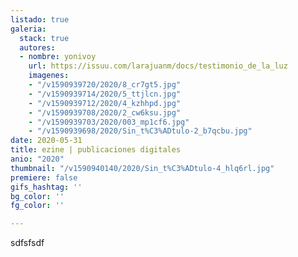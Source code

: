 ```yaml
---
listado: true
galeria:
  stack: true
  autores:
  - nombre: yonivoy
    url: https://issuu.com/larajuanm/docs/testimonio_de_la_luz
    imagenes:
    - "/v1590939720/2020/8_cr7gt5.jpg"
    - "/v1590939714/2020/5_ttjlcn.jpg"
    - "/v1590939712/2020/4_kzhhpd.jpg"
    - "/v1590939708/2020/2_cw6ksu.jpg"
    - "/v1590939703/2020/003_mp1cf6.jpg"
    - "/v1590939698/2020/Sin_t%C3%ADtulo-2_b7qcbu.jpg"
date: 2020-05-31
title: ezine | publicaciones digitales
anio: "2020"
thumbnail: "/v1590940140/2020/Sin_t%C3%ADtulo-4_hlq6rl.jpg"
premiere: false
gifs_hashtag: ''
bg_color: ''
fg_color: ''

---
```

sdfsfsdf